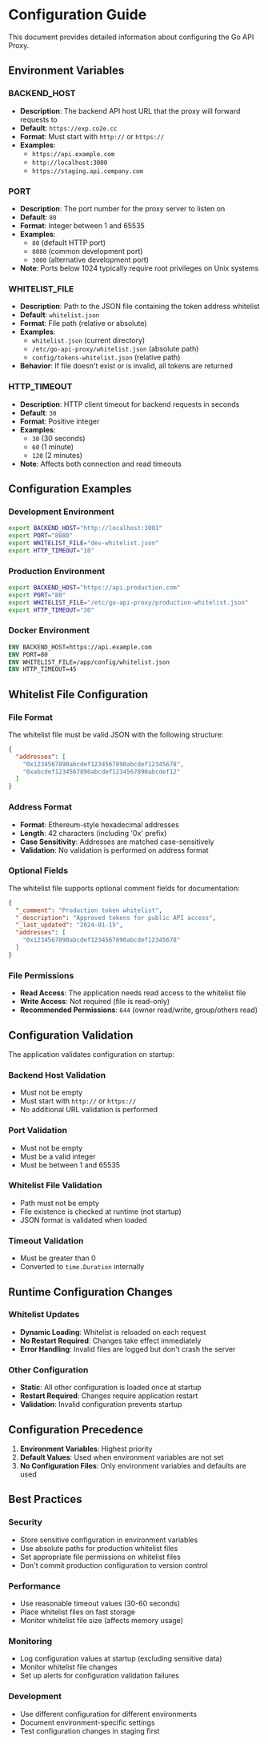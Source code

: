 # Configuration Guide

This document provides detailed information about configuring the Go API Proxy.

## Environment Variables

### BACKEND_HOST

- **Description**: The backend API host URL that the proxy will forward requests to
- **Default**: `https://exp.co2e.cc`
- **Format**: Must start with `http://` or `https://`
- **Examples**:
  - `https://api.example.com`
  - `http://localhost:3000`
  - `https://staging.api.company.com`

### PORT

- **Description**: The port number for the proxy server to listen on
- **Default**: `80`
- **Format**: Integer between 1 and 65535
- **Examples**:
  - `80` (default HTTP port)
  - `8080` (common development port)
  - `3000` (alternative development port)
- **Note**: Ports below 1024 typically require root privileges on Unix systems

### WHITELIST_FILE

- **Description**: Path to the JSON file containing the token address whitelist
- **Default**: `whitelist.json`
- **Format**: File path (relative or absolute)
- **Examples**:
  - `whitelist.json` (current directory)
  - `/etc/go-api-proxy/whitelist.json` (absolute path)
  - `config/tokens-whitelist.json` (relative path)
- **Behavior**: If file doesn't exist or is invalid, all tokens are returned

### HTTP_TIMEOUT

- **Description**: HTTP client timeout for backend requests in seconds
- **Default**: `30`
- **Format**: Positive integer
- **Examples**:
  - `30` (30 seconds)
  - `60` (1 minute)
  - `120` (2 minutes)
- **Note**: Affects both connection and read timeouts

## Configuration Examples

### Development Environment

```bash
export BACKEND_HOST="http://localhost:3001"
export PORT="8080"
export WHITELIST_FILE="dev-whitelist.json"
export HTTP_TIMEOUT="10"
```

### Production Environment

```bash
export BACKEND_HOST="https://api.production.com"
export PORT="80"
export WHITELIST_FILE="/etc/go-api-proxy/production-whitelist.json"
export HTTP_TIMEOUT="30"
```

### Docker Environment

```dockerfile
ENV BACKEND_HOST=https://api.example.com
ENV PORT=80
ENV WHITELIST_FILE=/app/config/whitelist.json
ENV HTTP_TIMEOUT=45
```

## Whitelist File Configuration

### File Format

The whitelist file must be valid JSON with the following structure:

```json
{
  "addresses": [
    "0x1234567890abcdef1234567890abcdef12345678",
    "0xabcdef1234567890abcdef1234567890abcdef12"
  ]
}
```

### Address Format

- **Format**: Ethereum-style hexadecimal addresses
- **Length**: 42 characters (including '0x' prefix)
- **Case Sensitivity**: Addresses are matched case-sensitively
- **Validation**: No validation is performed on address format

### Optional Fields

The whitelist file supports optional comment fields for documentation:

```json
{
  "_comment": "Production token whitelist",
  "_description": "Approved tokens for public API access",
  "_last_updated": "2024-01-15",
  "addresses": [
    "0x1234567890abcdef1234567890abcdef12345678"
  ]
}
```

### File Permissions

- **Read Access**: The application needs read access to the whitelist file
- **Write Access**: Not required (file is read-only)
- **Recommended Permissions**: `644` (owner read/write, group/others read)

## Configuration Validation

The application validates configuration on startup:

### Backend Host Validation

- Must not be empty
- Must start with `http://` or `https://`
- No additional URL validation is performed

### Port Validation

- Must not be empty
- Must be a valid integer
- Must be between 1 and 65535

### Whitelist File Validation

- Path must not be empty
- File existence is checked at runtime (not startup)
- JSON format is validated when loaded

### Timeout Validation

- Must be greater than 0
- Converted to `time.Duration` internally

## Runtime Configuration Changes

### Whitelist Updates

- **Dynamic Loading**: Whitelist is reloaded on each request
- **No Restart Required**: Changes take effect immediately
- **Error Handling**: Invalid files are logged but don't crash the server

### Other Configuration

- **Static**: All other configuration is loaded once at startup
- **Restart Required**: Changes require application restart
- **Validation**: Invalid configuration prevents startup

## Configuration Precedence

1. **Environment Variables**: Highest priority
2. **Default Values**: Used when environment variables are not set
3. **No Configuration Files**: Only environment variables and defaults are used

## Best Practices

### Security

- Store sensitive configuration in environment variables
- Use absolute paths for production whitelist files
- Set appropriate file permissions on whitelist files
- Don't commit production configuration to version control

### Performance

- Use reasonable timeout values (30-60 seconds)
- Place whitelist files on fast storage
- Monitor whitelist file size (affects memory usage)

### Monitoring

- Log configuration values at startup (excluding sensitive data)
- Monitor whitelist file changes
- Set up alerts for configuration validation failures

### Development

- Use different configuration for different environments
- Document environment-specific settings
- Test configuration changes in staging first